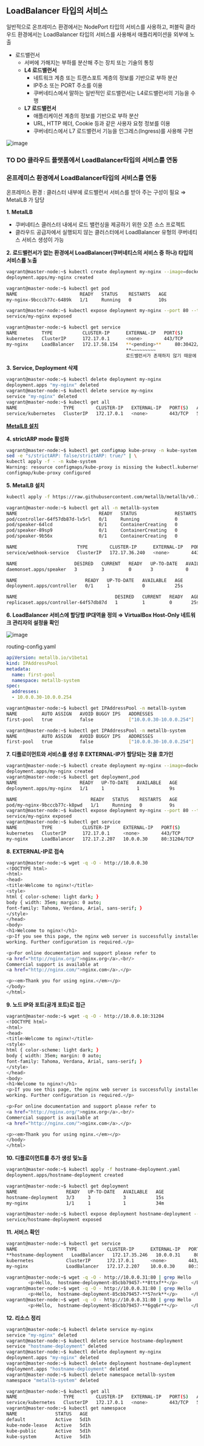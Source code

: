 ## LoadBalancer 타입의 서비스

일반적으로 온프레미스 환경에서는 NodePort 타입의 서비스를 사용하고, 퍼블릭 클라우드 환경에서는 LoadBalancer 타입의 서비스를 사용해서 애플리케이션을 외부에 노출

- 로드밸런서
    - 서버에 가해지는 부하를 분산해 주는 장치 또는 기술의 통칭
    - **L4 로드밸런서**
        - 네트워크 계층 또는 트랜스포트 계층의 정보를 기반으로 부하 분산
        - IP주소 또는 PORT 주소를 이용
        - 쿠버네티스에서 말하는 일반적인 로드밸런서는 L4로드밸런서의 기능을 수행
    - **L7 로드밸런서**
        - 애플리케이션 계층의 정보를 기반으로 부하 분산
        - URL, HTTP 헤더, Cookie 등과 같은 사용자 요청 정보를 이용
        - 쿠버네티스에서 L7 로드밸런서 기능을 인그레스(Ingress)를 사용해 구현

![image](https://github.com/Suah-Cho/STUDY/assets/102336763/404738e8-8ffb-4599-af34-57005d9e293d)


### **TO DO** **클라우드 플랫폼에서 LoadBalancer타입의 서비스를 연동**

### **온프레미스 환경에서 LoadBalancer타입의 서비스를 연동**

온프레미스 환경 : 클러스터 내부에 로드밸런서 서비스를 받아 주는 구성이 필요 ⇒ MetalLB 가 담당

**1. MetalLB**

- 쿠버네티스 클러스터 내에서 로드 밸런싱을 제공하기 위한 오픈 소스 프로젝트
- 클라우드 공급자에서 실행되지 않는 클러스터에서 LoadBalancer 유형의 쿠버네티스 서비스 생성이 가능

**2. 로드밸런서가 없는 환경에서 LoadBalancer(쿠버네티스의 서비스 중 하나) 타입의 서비스를 노출**

```bash
vagrant@master-node:~$ kubectl create deployment my-nginx --image=docker.io/nginx
deployment.apps/my-nginx created

vagrant@master-node:~$ kubectl get pod
NAME                       READY   STATUS    RESTARTS   AGE
my-nginx-9bcccb77c-6489k   1/1     Running   0          10s

vagrant@master-node:~$ kubectl expose deployment my-nginx --port 80 --type LoadBalancer
service/my-nginx exposed

vagrant@master-node:~$ kubectl get service
NAME         TYPE           CLUSTER-IP      EXTERNAL-IP   PORT(S)        AGE
kubernetes   ClusterIP      172.17.0.1      <none>        443/TCP        5d
my-nginx     LoadBalancer   172.17.58.154   **<pending>**     80:30422/TCP   12s
                                            **~~~~~~~~~
                                            로드밸런서가 존재하지 않기 때문에 Pending 상태가 지속**
```

**3. Service, Deployment 삭제**

```bash
vagrant@master-node:~$ kubectl delete deployment my-nginx
deployment.apps "my-nginx" deleted
vagrant@master-node:~$ kubectl delete service my-nginx
service "my-nginx" deleted
vagrant@master-node:~$ kubectl get all
NAME                 TYPE        CLUSTER-IP   EXTERNAL-IP   PORT(S)   AGE
service/kubernetes   ClusterIP   172.17.0.1   <none>        443/TCP   5d
```

**[MetalLB 설치](https://metallb.universe.tf/installation/)**

**4. strictARP mode 활성화**

```bash
vagrant@master-node:~$ kubectl get configmap kube-proxy -n kube-system -o yaml | \
sed -e "s/strictARP: false/strictARP: true/" | \
kubectl apply -f - -n kube-system
Warning: resource configmaps/kube-proxy is missing the kubectl.kubernetes.io/last-applied-configuration annotation which is required by kubectl apply. kubectl apply should only be used on resources created declaratively by either kubectl create --save-config or kubectl apply. The missing annotation will be patched automatically.
configmap/kube-proxy configured
```

**5. MetalLB 설치**

```bash
kubectl apply -f https://raw.githubusercontent.com/metallb/metallb/v0.13.11/config/manifests/metallb-native.yaml

vagrant@master-node:~$ kubectl get all -n metallb-system
NAME                              READY   STATUS              RESTARTS   AGE
pod/controller-64f57db87d-lv5rl   0/1     Running             0          25s
pod/speaker-64lcd                 0/1     ContainerCreating   0          25s
pod/speaker-89sp9                 0/1     ContainerCreating   0          25s
pod/speaker-9b56x                 0/1     ContainerCreating   0          25s

NAME                      TYPE        CLUSTER-IP      EXTERNAL-IP   PORT(S)   AGE
service/webhook-service   ClusterIP   172.17.36.240   <none>        443/TCP   25s

NAME                     DESIRED   CURRENT   READY   UP-TO-DATE   AVAILABLE   NODE SELECTOR            AGE
daemonset.apps/speaker   3         3         0       3            0           kubernetes.io/os=linux   25s

NAME                         READY   UP-TO-DATE   AVAILABLE   AGE
deployment.apps/controller   0/1     1            0           25s

NAME                                    DESIRED   CURRENT   READY   AGE
replicaset.apps/controller-64f57db87d   1         1         0       25s

```

**6. LoadBalancer 서비스에 할당할 IP대역을 정의 ⇒ VirtualBox Host-Only 네트워크 관리자의 설정을 확인**

![image](https://github.com/Suah-Cho/STUDY/assets/102336763/5d042d51-6862-49c6-bc5d-04f776a9e5da)


routing-config.yaml

```yaml
apiVersion: metallb.io/v1beta1
kind: IPAddressPool
metadata:
  name: first-pool
  namespace: metallb-system
spec:
  addresses:
  - 10.0.0.30-10.0.0.254
```

```bash
vagrant@master-node:~$ kubectl get IPAddressPool -n metallb-system
NAME         AUTO ASSIGN   AVOID BUGGY IPS   ADDRESSES
first-pool   true          false             ["10.0.0.30-10.0.0.254"]

vagrant@master-node:~$ kubectl get IPAddressPool -n metallb-system
NAME         AUTO ASSIGN   AVOID BUGGY IPS   ADDRESSES
first-pool   true          false             ["10.0.0.30-10.0.0.254"]
```

**7. 디플로이먼트와 서비스를 생성 후 EXTERNAL-IP가 할당되는 것을 호가인**

```bash
vagrant@master-node:~$ kubectl create deployment my-nginx --image=docker.io/nginx
deployment.apps/my-nginx created
vagrant@master-node:~$ kubectl get deployment,pod
NAME                       READY   UP-TO-DATE   AVAILABLE   AGE
deployment.apps/my-nginx   1/1     1            1           9s

NAME                           READY   STATUS    RESTARTS   AGE
pod/my-nginx-9bcccb77c-k8pwd   1/1     Running   0          9s
vagrant@master-node:~$ kubectl expose deployment my-nginx --port 80 --type LoadBalancer
service/my-nginx exposed
vagrant@master-node:~$ kubectl get service
NAME         TYPE           CLUSTER-IP     EXTERNAL-IP   PORT(S)        AGE
kubernetes   ClusterIP      172.17.0.1     <none>        443/TCP        5d1h
my-nginx     LoadBalancer   172.17.2.207   10.0.0.30     80:31204/TCP   5s
```

**8. EXTERNAL-IP로 접속**

```bash
vagrant@master-node:~$ wget -q -O - http://10.0.0.30
<!DOCTYPE html>
<html>
<head>
<title>Welcome to nginx!</title>
<style>
html { color-scheme: light dark; }
body { width: 35em; margin: 0 auto;
font-family: Tahoma, Verdana, Arial, sans-serif; }
</style>
</head>
<body>
<h1>Welcome to nginx!</h1>
<p>If you see this page, the nginx web server is successfully installed and
working. Further configuration is required.</p>

<p>For online documentation and support please refer to
<a href="http://nginx.org/">nginx.org</a>.<br/>
Commercial support is available at
<a href="http://nginx.com/">nginx.com</a>.</p>

<p><em>Thank you for using nginx.</em></p>
</body>
</html>
```

**9. 노드 IP와 포트(공개 포트)로 접근**

```bash
vagrant@master-node:~$ wget -q -O - http://10.0.0.10:31204
<!DOCTYPE html>
<html>
<head>
<title>Welcome to nginx!</title>
<style>
html { color-scheme: light dark; }
body { width: 35em; margin: 0 auto;
font-family: Tahoma, Verdana, Arial, sans-serif; }
</style>
</head>
<body>
<h1>Welcome to nginx!</h1>
<p>If you see this page, the nginx web server is successfully installed and
working. Further configuration is required.</p>

<p>For online documentation and support please refer to
<a href="http://nginx.org/">nginx.org</a>.<br/>
Commercial support is available at
<a href="http://nginx.com/">nginx.com</a>.</p>

<p><em>Thank you for using nginx.</em></p>
</body>
</html>
```

**10. 디플로이먼트를 추가 생성 및노출**

```bash
vagrant@master-node:~$ kubectl apply -f hostname-deployment.yaml
deployment.apps/hostname-deployment created

vagrant@master-node:~$ kubectl get deployment
NAME                  READY   UP-TO-DATE   AVAILABLE   AGE
hostname-deployment   3/3     3            3           15s
my-nginx              1/1     1            1           34m

vagrant@master-node:~$ kubectl expose deployment hostname-deployment --port 80 --type LoadBalancer
service/hostname-deployment exposed
```

**11. 서비스 확인**

```bash
vagrant@master-node:~$ kubectl get service
NAME                  TYPE           CLUSTER-IP      EXTERNAL-IP   PORT(S)        AGE
**hostname-deployment   LoadBalancer   172.17.35.246   10.0.0.31     80:31945/TCP   43s**
kubernetes            ClusterIP      172.17.0.1      <none>        443/TCP        5d1h
my-nginx              LoadBalancer   172.17.2.207    10.0.0.30     80:31204/TCP   35m

vagrant@master-node:~$ wget -q -O - http://10.0.0.31:80 | grep Hello
        <p>Hello,  hostname-deployment-85cbb79457-**8ttxf**</p>     </blockquote>
vagrant@master-node:~$ wget -q -O - http://10.0.0.31:80 | grep Hello
        <p>Hello,  hostname-deployment-85cbb79457-**57nrk**</p>     </blockquote>
vagrant@master-node:~$ wget -q -O - http://10.0.0.31:80 | grep Hello
        <p>Hello,  hostname-deployment-85cbb79457-**6gq6r**</p>     </blockquote>
```

**12. 리소스 정리**

```bash
vagrant@master-node:~$ kubectl delete service my-nginx
service "my-nginx" deleted
vagrant@master-node:~$ kubectl delete service hostname-deployment
service "hostname-deployment" deleted
vagrant@master-node:~$ kubectl delete deployment my-nginx
deployment.apps "my-nginx" deleted
vagrant@master-node:~$ kubectl delete deployment hostname-deployment
deployment.apps "hostname-deployment" deleted
vagrant@master-node:~$ kubectl delete namespace metallb-system
namespace "metallb-system" deleted

vagrant@master-node:~$ kubectl get all
NAME                 TYPE        CLUSTER-IP   EXTERNAL-IP   PORT(S)   AGE
service/kubernetes   ClusterIP   172.17.0.1   <none>        443/TCP   5d1h
vagrant@master-node:~$ kubectl get namespace
NAME              STATUS   AGE
default           Active   5d1h
kube-node-lease   Active   5d1h
kube-public       Active   5d1h
kube-system       Active   5d1h
```
